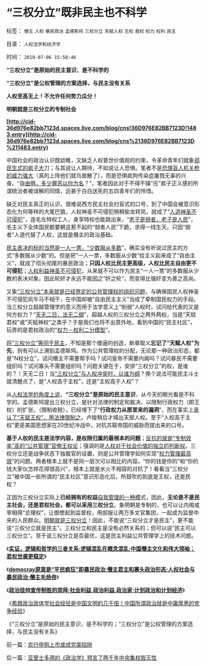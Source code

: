 # “三权分立”既非民主也不科学

标签： `僭主` `人权` `暴民政治` `孟德斯鸠` `三权分立` `天赋人权` `王权` `君权` `权力` `权利` `民主` 

目录： `人权法学和经济学`

时间： `2010-07-06 15:58:46`

**“三权分立”是原始的民主意识**，**是不科学的**

**“三权分立”是公权管理的方案选择，与民主没有关系**

**人权至高无上！不允许任何势力瓜分！**

**明朝就是三权分立的专制社会**

**[http://cid-36d976e82bb7123d.spaces.live.com/blog/cns!36D976E82BB7123D!1483.entry](http://cid-36d976e82bb7123d.spaces.live.com/blog/cns%2136D976E82BB7123D%211483.entry)**

中国社会的政治认识既幼稚，又缺乏人权普世价值观的约束，令革命青年们就象[郑民生式的疯子大](../../../2010/5/5/不要滥用“民不畏死”鼓励郑民生类恶性案件.md)刀；与其说让人期待，不如说让人恐惧。笔者不是[恐惧盲人机关枪的威力强大](../../../2009/11/14/正义感也可以变得非常可怕.md)（真的上阵他们就鸟兽散了），而是恐惧疯狗传染症屠戮无辜的兴奋。“自[由啊，多少罪恶以你为名](http://darthvad.blog.sohu.com/136672979.html)？”，笔者因此对于不得不镇“压”疯子正义感的所谓统治者被误解的同情，远甚于白白送死的五四青年们的怜惜。

缺乏对民主真正的认识，很难说西方民主社会扫盲式的口号，到了中国会被意识形态化为何等样的大尾巴狼。人权神圣不可侵犯稍稍偷龙转凤，就成了“[人道神圣不可侵犯](../../../2009/10/29/人道不是人权；人道主义和低人权社会的关系.md)”，连毛左特权工人，身享特权也能跳出来，“[老子是弱者，老子是人民](http://darthvad.blog.sohu.com/130044075.html)”，毛主义下全体国民都要朝这惹不起的“弱者人民”下跪，求得一线生天。只因“弱者”人道代替了人权，这就是僭主的政治基础。

[民主表决的标的当然是一人一票，“少数服从多数](../../../2007/9/30/民主就是与民约法；法律并不是道德的上层建筑.md)”，确实没有听说过民主的方式“多数服从少数”的。但是把“一人一票，多数服从少数”给主义起来成了“自由主义”，就成了彻头彻尾的暴民政治；**只因人权比民主更高级，人权比民主自由更不可侵犯**；[人权利益神圣不可侵犯](../../../2010/5/17/人权是识别极左伪装的金标准.md)，从来就不可以作为民主“一人一票”的多数服从少数的表决对象。因此轮奸才永远不能因之“奸之轮”，而变得比强奸变为善之高尚。

又象[“三权分立”本来就是已经界定的公共管理权的组织问题](../../../2009/12/22/公共管理学假定：三权分立要说爱你不容易.md)，与确保国民人权神圣不可侵犯风牛马不相干，在中国却被“自由民主主义”当成了牵制国民权力的手段。当三权分立超越管理学的意义而用于法学意义上“削弱”人权时，试问给代表的又是何方权力？“[天无二日，法无二纲](../../../2010/3/26/道德治国“上纲上线”和中庸之道“减纲下线”.md)”，超越人权的三权分立之两外两权，当是“天赋君权”或“天赋神权”之类乎？于是我们也将不出意外地，看到中国的“民主社区”，玩弄的是君权政治的“[权力－权利二分模型](../../../2010/6/10/“人权学”是经济学与法学的共同根基.md)”。

[将“三权分立”等同于民主](../../../2009/6/16/法式民主的三权分立可能形成多数人对少数人的暴政.md)，不知是那个傻逼的创造，断章取义**忘记了“天赋人权”为先**，则有可以上溯到孟德斯鸠。作为公共管理权的分配，无论那一种政治形态，都是“N权分立”，试问僭主不需要帮手吗？试问皇帝不需要内阁吗？试问暴民不需要组织吗？试问寡头不需要组织吗？问题关键在于，安排“三权分立”的权，是谁的？！天无二日！当[“三权分立”与人权冲突时，以谁为纲](../../../2009/6/21/为什么一人一票三权分立不是民主.md)？换个说法可能民主斗士就清醒点了，是“人权高于主权”，还是“主权高于人权”？

从[人权法学的角度上说](../../../2010/5/27/社会趋势，存在即合理.md)，**“三权分立”是原始的民主意识**，从今天的眼光看是不科学的。孟德斯鸠提出三权分立，是针对法律的制定和裁决，以限制行政权力（即王权）的扩张，（限制收税），已经埋下了“**行政权力从那里来的漏洞**”，而在事实上[承认了“天赋王权”，用法律限制之](../../../2010/5/27/道德史观就是文革政治观.md)。卢梭稍后才喊出天赋人权。至于“人权高于主权”更是美国思想家在20世纪冷战中，对抗苏联帝国的威胁而提出来的口号。

**基于人权的民主是法学内容，是权限归属的最根本的问题**；[反抗的就是“专制效率”高的“公共管理”官僚王权论](http://darthvad.blog.163.com/blog/static/533994702009425114911307/)；强调的是[人权对于社会价值的独立的判断权](../../../2010/1/21/人权是价值判断的原子单位.md)。三权分立还是战争状态下独裁官的设置，则是公共管理学如何实现“[权力管理最高效](../../../2010/6/10/中国最缺乏文科，“西方（文）科学”.md)”的问题。两者根本上就不是同一层次可以相比的内容。“你的钱是你的”和“你的钱大家伙怎样花得很高兴”，根本上就是水火不相容的对抗了！看看当“三权分立”被中国一些所谓的“民主社区”意识形态化后，所鼓吹的到底是王权，还是民权？

正因为三权分立实际上**已经拥有的权益**[自我管理的一种模](../../../2010/1/22/管理学向经济学靠拢“产权细分”.md)式，因此，**无论是不是民主社会，还是君权社会，都可以采用三权分立**。象明朝是专制的，也可以让内阁或宰相得“总理权”，让御使起到监督权，用邸报让两万多文官集团，一起成为监督中央的人民群众。[明朝就是三权分立](http://darthvad.blog.163.com/blog/static/5339947020094211013072/)！因此，不能说“三权分立才是民主”，更不能说“三权分立就是民主”。三权分立和民主是没有必然关系的；但可以说“民主可以三权分立”。至于说三权分立是否最优，这是民主利益公共管理学上的技术问题。

《[**实证，逻辑和哲学的三者关系;逻辑混乱在概念混乱;中国僭主文化和伟大领袖；君权世袭更稳定**](../../../2010/6/27/伟大领袖和古色古香的僭主文化.md)》

《[**democray原意是“平民疯狂”即暴民政治;僭主君主和寡头政治形态;人权社会与暴民政治;僭主毛炀帝**](../../../2010/6/27/democray原意是平民(demos)疯狂(cracy)，区别在人权.md)》

《[**政治挂帅宣传制胜的崇拜;社会利益,政治利益,政治家;计划政治和计划经济**](../../../2010/6/30/人权是民主的最基础因素和政治挂帅.md)》

《[希腊政治政体学社会经验是中国文明的几千倍！中国所谓政治就是中庸厚黑的党争经验](../../../2010/6/30/为什么中国政治学仍然非常幼稚？.md)》

《“三权分立”是原始的民主意识，是不科学的；“三权分立”是公权管理的方案选择，与民主没有关系》



前一篇：[农行申购上市或成完美陷阱](../../../2010/7/6/农行申购上市或成完美陷阱.md)

后一篇：[亚里士多德的《政治学》预言了两千年中央集权毁灭性](../../../2010/7/6/亚里士多德的《政治学》预言了两千年中央集权毁灭性.md)